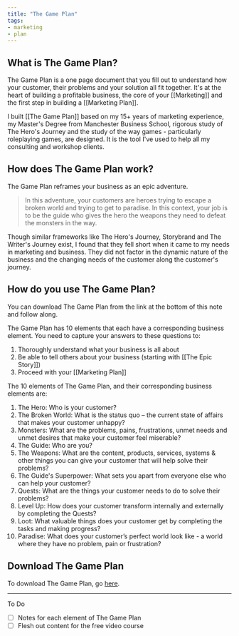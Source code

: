 ```yaml
---
title: "The Game Plan"
tags: 
- marketing
- plan
---
```


## What is The Game Plan?
The Game Plan is a one page document that you fill out to understand how your customer, their problems and your solution all fit together. It's at the heart of building a profitable business, the core of your [[Marketing]] and the first step in building a [[Marketing Plan]].

I built [[The Game Plan]] based on my 15+ years of marketing experience, my Master's Degree from Manchester Business School, rigorous study of The Hero's Journey and the study of the way games - particularly roleplaying games, are designed. It is the tool I've used to help all my consulting and workshop clients.

## How does The Game Plan work?
The Game Plan reframes your business as an epic adventure.

>In this adventure, your customers are heroes trying to escape a broken world and trying to get to paradise. In this context, your job is to be the guide who gives the hero the weapons they need to defeat the monsters in the way. 

Though similar frameworks like The Hero's Journey, Storybrand and The Writer's Journey exist, I found that they fell short when it came to my needs in marketing and business. They did not factor in the dynamic nature of the business and the changing needs of the customer along the customer's journey.

## How do you use The Game Plan?
You can download The Game Plan from the link at the bottom of this note and follow along.

The Game Plan has 10 elements that each have a corresponding business element. You need to capture your answers to these questions to:
1. Thoroughly understand what your business is all about
2. Be able to tell others about your business (starting with [[The Epic Story]])
3. Proceed with your [[Marketing Plan]]

The 10 elements of The Game Plan, and their corresponding business elements are:

1. The Hero: Who is your customer?
2. The Broken World: What is the status quo – the current state of affairs that makes your customer unhappy?
3. Monsters: What are the problems, pains, frustrations, unmet needs and unmet desires that make your customer feel miserable?
4. The Guide: Who are you?
5. The Weapons: What are the content, products, services, systems & other things you can give your customer that will help solve their problems?
6. The Guide's Superpower: What sets you apart from everyone else who can help your customer?
7. Quests: What are the things your customer needs to do to solve their problems?
8. Level Up: How does your customer transform internally and externally by completing the Quests?
9. Loot: What valuable things does your customer get by completing the tasks and making progress?
10. Paradise: What does your customer’s perfect world look like - a world where they have no problem, pain or frustration?


## Download The Game Plan

To download The Game Plan, go [here](https://www.PutThePlayerFirst.com/gameplan).

---
To Do
- [ ] Notes for each element of The Game Plan
- [ ] Flesh out content for the free video course